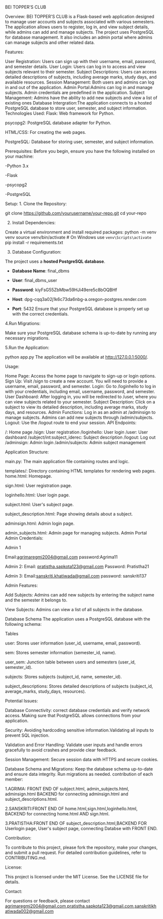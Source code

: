 BEI TOPPER'S CLUB

Overview: BEI TOPPER'S CLUB is a Flask-based web application designed to manage user accounts and subjects associated with various semesters. The application allows users to register, log in, and view subject details, while admins can add and manage subjects. The project uses PostgreSQL for database management. It also includes an admin portal where admins can manage subjects and other related data.

Features:

User Registration: Users can sign up with their username, email, password, and semester details.
User Login: Users can log in to access and view subjects relevant to their semester.
Subject Descriptions: Users can access detailed descriptions of subjects, including average marks, study days, and available resources.
Session Management: Both users and admins can log in and out of the application.
Admin Portal:Admins can log in and manage subjects. Admin credentials are predefined in the application.
Subject Management: Admins have the ability to add new subjects and view a list of existing ones
Database Intergration:The application connects to a hosted PostgreSQL database to store user, semester, and subject information.
Technologies Used: Flask: Web framework for Python.

psycopg2: PostgreSQL database adapter for Python.

HTML/CSS: For creating the web pages.

PostgreSQL: Database for storing user, semester, and subject information.

Prerequisites: Before you begin, ensure you have the following installed on your machine:

-Python 3.x

-Flask

-psycopg2

-PostgreSQL

Setup: 1. Clone the Repository:

git clone https://github.com/yourusername/your-repo.git
cd your-repo

2. Install Dependencies:

Create a virtual environment and install required packages:
python -m venv venv
source venv/bin/activate  # On Windows use `venv\Scripts\activate`
pip install -r requirements.txt

3. Database Configuration:

The project uses a **hosted PostgreSQL database**.

- **Database Name**: final_dbms

- **User**: final_dbms_user

- **Password**: kiyFsG55ZbMbw59HJi49ere5c8bOQBHf

- **Host**: dpg-cqq3a02j1k6c73da6nbg-a.oregon-postgres.render.com

- **Port**: 5432
Ensure that your PostgreSQL database is properly set up with the correct credentials.

4.Run Migrations:

 Make sure your PostgreSQL database schema is up-to-date by running any necessary migrations.

5.Run the Application:

python app.py
The application will be available at http://127.0.0.1:5000/.

Usage:

Home Page: Access the home page to navigate to sign-up or login options.
Sign Up: Visit /sign to create a new account. You will need to provide a username, email, password, and semester.
Login: Go to /loginhello to log in with your credentials, including email, username, password, and semester.
User Dashboard: After logging in, you will be redirected to /user, where you can view subjects related to your semester.
Subject Description: Click on a subject to view its detailed description, including average marks, study days, and resources.
Admin Functions: Log in as an admin at /adminsign to manage subjects. Admins can add new subjects through /admin/subjects.
Logout: Use the /logout route to end your session.
API Endpoints:

/: Home page
/sign: User registration
/loginhello: User login
/user: User dashboard
/subject/int:subject_iderec: Subject description
/logout: Log out
/adminsign: Admin login
/admin/subjects: Admin subject management

Application Structure:

main.py: The main application file containing routes and logic.

templates/: Directory containing HTML templates for rendering web pages. home.html: Homepage.

 sign.html: User registration page.
 
 loginhello.html: User login page.
 
 subject.html: User's subject page.
 
 subject_description.html: Page showing details about a subject.
 
 adminsign.html: Admin login page.
 
 admin_subjects.html: Admin page for managing subjects.
Admin Portal Admin Credentials:

Admin 1

Email:agrimaregmi2004@gmail.com
password:Agrima11

Admin 2:
Email: pratistha.sapkota123@gmail.com
Password: Pratistha21

Admin 3:
Email:sanskriti.khatiwada@gmail.com
password: sanskriti137

Admin Features:

Add Subjects: Admins can add new subjects by entering the subject name and the semester it belongs to.

View Subjects: Admins can view a list of all subjects in the database.

Database Schema
The application uses a PostgreSQL database with the following schema:

Tables

user: Stores user information (user_id, username, email, password).

sem: Stores semester information (semester_id, name).

user_sem: Junction table between users and semesters (user_id, semester_id).

subjects: Stores subjects (subject_id, name, semester_id).

subject_descriptions: Stores detailed descriptions of subjects (subject_id, average_marks, study_days, resources).

Potential Issues:

Database Connectivity: correct database credentials and verify network access. Making sure that PostgreSQL allows connections from your application.

Security: Avoiding hardcoding sensitive information.Validating all inputs to prevent SQL injection.

Validation and Error Handling: Validate user inputs and handle errors gracefully to avoid crashes and provide clear feedback.

Session Management: Secure session data with HTTPS and secure cookies.

Database Schema and Migrations: Keep the database schema up-to-date and ensure data integrity. Run migrations as needed.
contribution of each member:

1.AGRIMA: FRONT END OF subject.html, admin_subjects.html, adminsign.html BACKEND for connecting adminsign.html and subject_descriptions.html.

2.SANSKRITI:FRONT END OF home.html,sign.html,loginhello.html, BACKEND for connecting home.html AND sign.html.

3.PRATISTHA:FRONT END OF subject_description.html,BACKEND FOR Userlogin page, User's subject page, connecting Databse with FRONT END.

Contribution:

To contribute to this project, please fork the repository, make your changes, and submit a pull request. For detailed contribution guidelines, refer to CONTRIBUTING.md.

License:

This project is licensed under the MIT License. See the LICENSE file for details.

Contact:

For questions or feedback, please contact agrimaregmi2004@gmail.com,pratistha.sapkota123@gmail.com,sanskritikhatiwada002@gmail.com
